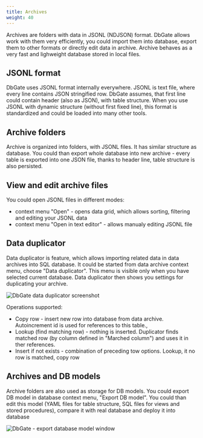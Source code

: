 ```yaml
---
title: Archives
weight: 40
---
```


Archives are folders with data in JSONL (NDJSON) format. DbGate allows work with them very efficiently, you could import them into database, export them to other formats or directly edit data in archive. Archive behaves as a very fast and lighweight database stored in local files.

## JSONL format
DbGate uses JSONL format internally everywhere. JSONL is text file, where every line contains JSON stringified row. DbGate assumes, that first line could contain header (also as JSON), with table structure. When you use JSONL with dynamic structure (without first fixed line), this format is standardized and could be loaded into many other tools. 

## Archive folders
Archive is organized into folders, with JSONL files. It has similar structure as database. You could than export whole database into new archive - every table is exported into one JSON file, thanks to header line, table structure is also persisted.

## View and edit archive files
You could open JSONL files in different modes:
- context menu "Open" - opens data grid, which allows sorting, filtering and editing your JSONL data
- context menu "Open in text editor" - allows manualy editing JSONL file

## Data duplicator
Data duplicator is feature, which allows importing related data in data archives into SQL database. It could be started from data archive context menu, choose "Data duplicator". This menu is visible only when you have selected current database. Data duplicator then shows you settings for duplicating your archive.

![DbGate data duplicator screenshot](https://media.dbgate.io/img/dataduplicator-light.png)

Operations supported:
- Copy row - insert new row into database from data archive. Autoincrement id is used for references to this table.,
- Lookup (find matching row) - nothing is inserted. Duplicator finds matched row (by column defined in "Marched column") and uses it in ther references.
- Insert if not exists - combination of preceding tow options. Lookup, it no row is matched, copy row

## Archives and DB models
Archive folders are also used as storage for DB models. You could export DB model in database context menu, "Export DB model". You could than edit this model (YAML files for table structure, SQL files for views and stored procedures), compare it with real database and deploy it into database

![DbGate - export database model window](https://media.dbgate.io/img/export-database-model-window.png)